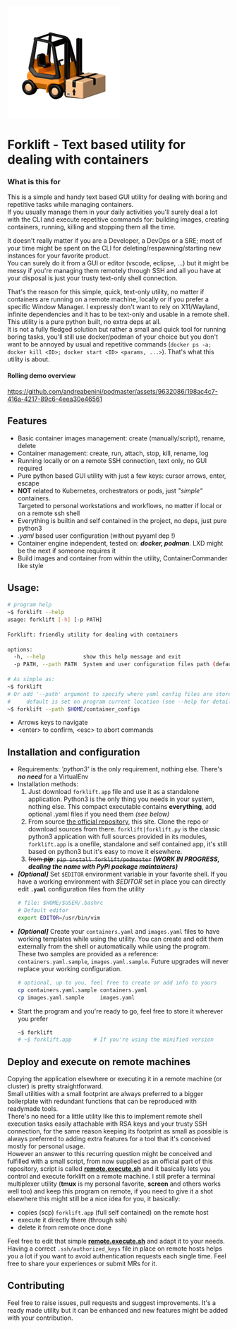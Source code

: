 ![Forklift logo](icon.png)

# Forklift - Text based utility for dealing with containers
### What is this for
This is a simple and handy text based GUI utility for dealing with boring
and repetitive tasks while managing containers.  
If you usually manage them in your daily activities you'll surely deal
a lot with the CLI and execute repetitive commands for: 
building images, creating containers, running, killing and stopping
them all the time.  

It doesn't really matter if you are a Developer, a DevOps or a SRE;
most of your time might be spent on the CLI for deleting/respawning/starting
new instances for your favorite product.  
You can surely do it from a GUI or editor (vscode, eclipse, ...)
but it might be messy if you're managing them remotely through SSH and all
you have at your disposal is just your trusty text-only shell connection.  

That's the reason for this simple, quick, text-only utility,
no matter if containers are running on a remote machine, locally or if
you prefer a specific Window Manager.
I expressly don't want to rely on X11/Wayland, infinite dependencies 
and it has to be text-only and usable in a remote shell. This utility is a
pure python built, no extra deps at all.  
It is not a fully fledged solution but rather a small and quick tool for
running boring tasks, you'll still use docker/podman of your choice but
you don't want to be annoyed by usual and repetitive commands
    (`docker ps -a; docker kill <ID>; docker start <ID> <params, ...>`).
That's what this utility is about.


#### Rolling demo overview
https://github.com/andreabenini/podmaster/assets/9632086/198ac4c7-416a-4217-89c6-4eea30e46561


## Features 
- Basic container images management: create (manually/script), rename, delete
- Container management: create, run, attach, stop, kill, rename, log
- Running locally or on a remote SSH connection, text only, no GUI required
- Pure python based GUI utility with just a few keys: cursor arrows, enter, escape
- **NOT** related to Kubernetes, orchestrators or pods, just _"simple"_ containers.  
    Targeted to personal workstations and workflows, no matter if local or on a
    remote ssh shell
- Everything is builtin and self contained in the project, no deps, just pure python3
- _.yaml_ based user configuration (without pyyaml dep !)
- Container engine independent, tested on: **_docker, podman_**. LXD might be
    the next if someone requires it
- Build images and container from within the utility, ContainerCommander like style


## Usage:
```sh
# program help
~$ forklift --help
usage: forklift [-h] [-p PATH]

Forklift: friendly utility for dealing with containers

options:
  -h, --help            show this help message and exit
  -p PATH, --path PATH  System and user configuration files path (default: /where/this/utility/is/stored)

# As simple as:
~$ forklift
# Or add '--path' argument to specify where yaml config files are stored
#     default is set on program current location (see --help for details)
~$ forklift --path $HOME/container_configs
```
- Arrows keys to navigate
- \<enter> to confirm, \<esc> to abort commands


## Installation and configuration

- Requirements: _'python3'_ is the only requirement, nothing else. There's **_no need_** for a VirtualEnv
- Installation methods:
    1. Just download `forklift.app` file and use it as a standalone application. Python3 is the only thing
    you needs in your system, nothing else. This compact executable contains **everything**,
    add optional .yaml files if you need them _(see below)_
    2. From source [the official repository](https://github.com/andreabenini/podmaster/tree/main/forklift),
    this site. Clone the repo or download sources from there. `forklift|forklift.py` is the classic python3
    application with full sources provided in its modules, `forklift.app` is a onefile, standalone and self
    contained app, it's still based on python3 but it's easy to move it elsewhere.
    3. ~~from **_pip_**~~: 
        ~~`pip install forklift/podmaster`~~
        **_(WORK IN PROGRESS, dealing the name with PyPi package maintainers)_**
- **_[Optional]_** Set `$EDITOR` environment variable in your favorite shell. If you have a working
    environment with *$EDITOR* set in place you can directly edit **`.yaml`** configuration files
    from the utility
    ```sh
    # file: $HOME/$USER/.bashrc
    # Default editor
    export EDITOR=/usr/bin/vim
    ```
- **_[Optional]_** Create your `containers.yaml` and `images.yaml` files to have working templates
    while using the utility. You can create and edit them externally from the shell or 
    automatically while using the program. These two samples are provided as a reference:
    `containers.yaml.sample`, `images.yaml.sample`. Future upgrades will never replace your working
    configuration.
    ```sh
    # optional, up to you, feel free to create or add info to yours
    cp containers.yaml.sample containers.yaml
    cp images.yaml.sample     images.yaml
    ```
- Start the program and you're ready to go, feel free to store it wherever you prefer
    ```sh
    ~$ forklift
    # ~$ forklift.app       # If you're using the minified version
    ```


## Deploy and execute on remote machines
Copying the application elsewhere or executing it in a remote machine (or cluster) is pretty
straightforward.  
Small utilities with a small footprint are always preferred to a bigger boilerplate with redundant
functions that can be reproduced with readymade tools.  
There's no need for a little utility like this to implement remote shell execution tasks easily attachable
with RSA keys and your trusty SSH connection, for the same reason keeping its footprint as small as
possible is always preferred to adding extra features for a tool that it's conceived mostly for personal
usage.  
However an answer to this recurring question might be conceived and fulfilled with a small script, from
now supplied as an official part of this repository, script is called **[remote.execute.sh](remote.execute.sh)** and it basically
lets you control and execute forklift on a remote machine. I still prefer a terminal multiplexer utility
(**tmux** is my personal favorite, **screen** and others works well too) and keep this program on remote,
if you need to give it a shot elsewhere this might still be a nice idea for you, it basically:  
- copies (scp) `forklift.app` (full self contained) on the remote host
- execute it directly there (through ssh)
- delete it from remote once done

Feel free to edit that simple **[remote.execute.sh](remote.execute.sh)** and adapt it to your needs. Having a correct 
`.ssh/authorized_keys` file in place on remote hosts helps you a lot if you want to avoid authentication
requests each single time. Feel free to share your experiences or submit MRs for it.


## Contributing
Feel free to raise issues, pull requests and suggest improvements. It's a ready
made utility but it can be enhanced and new features might be added with your
contribution.
